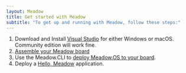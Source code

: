 ```yaml
---
layout: Meadow
title: Get started with Meadow
subtitle: "To get up and running with Meadow, follow these steps:"
---
```


 1. Download and Install [Visual Studio](https://visualstudio.microsoft.com/) for either Windows or macOS. Community edition will work fine.
 2. [Assemble your Meadow board](/Meadow/Getting_Started/Assemble_Meadow/)
 3. Use the Meadow.CLI to [deploy Meadow.OS to your board](/Meadow/Getting_Started/Deploying_Meadow/).
 4. Deploy a [Hello, Meadow](/Meadow/Getting_Started/Hello_World/) application.

